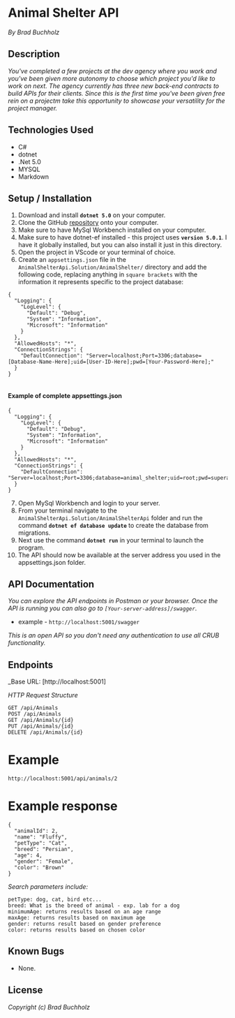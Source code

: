 # Animal Shelter API
_By Brad Buchholz_
## Description

_You've completed a few projects at the dev agency where you work and you've been given more autonomy to choose which project you'd like to work on next. The agency currently has three new back-end contracts to build APIs for their clients. Since this is the first time you've been given free rein on a projectm take this opportunity to showcase your versatility for the project manager._

## Technologies Used 
* C#
* dotnet
* .Net 5.0
* MYSQL
* Markdown   

## Setup / Installation 

1. Download and install **`dotnet 5.0`** on your computer. 
2. Clone the GitHub [repository](https://github.com/Bradbuchholz/AnimalShelterApi.Solution.git) onto your computer.
3. Make sure to have MySql Workbench installed on your computer.
4. Make sure to have dotnet-ef installed - this project uses **`version 5.0.1`**. I have it globally installed, but you can also install it just in this directory. 
5. Open the project in VScode or your terminal of choice. 
6. Create an `appsettings.json` file in the `AnimalShelterApi.Solution/AnimalShelter/` directory and add the following code, replacing anything in `square brackets` with the information it represents specific to the project database: 
```
{
  "Logging": {
    "LogLevel": {
      "Default": "Debug",
      "System": "Information",
      "Microsoft": "Information"
    }
  },
  "AllowedHosts": "*",
  "ConnectionStrings": {
    "DefaultConnection": "Server=localhost;Port=3306;database=[Database-Name-Here];uid=[User-ID-Here];pwd=[Your-Password-Here];"
  }
}


```
#### Example of complete appsettings.json
```
{
  "Logging": {
    "LogLevel": {
      "Default": "Debug",
      "System": "Information",
      "Microsoft": "Information"
    }
  },
  "AllowedHosts": "*",
  "ConnectionStrings": {
    "DefaultConnection": "Server=localhost;Port=3306;database=animal_shelter;uid=root;pwd=superawesomestrongpassword;"
  }
}
```
7. Open MySql Workbench and login to your server.
8. From your terminal navigate to the `AnimalShelterApi.Solution/AnimalShelterApi` folder and run the command **`dotnet ef database update`** to create the database from migrations.
9. Next use the command **`dotnet run`** in your terminal to launch the program.
10. The API should now be available at the server address you used in the appsettings.json folder.

## API Documentation

_You can explore the API endpoints in Postman or your browser. Once the API is running you can also go to `[Your-server-address]/swagger`._
* example - `http://localhost:5001/swagger`

_This is an open API so you don't need any authentication to use all CRUB functionality._

## Endpoints
_Base URL: [http://localhost:5001]

_HTTP Request Structure_

```
GET /api/Animals
POST /api/Animals
GET /api/Animals/{id}
PUT /api/Animals/{id}
DELETE /api/Animals/{id}
```

# Example

```
http://localhost:5001/api/animals/2
```
# Example response

```
{
  "animalId": 2,
  "name": "Fluffy",
  "petType": "Cat",
  "breed": "Persian",
  "age": 4,
  "gender": "Female",
  "color": "Brown"
}
```

_Search parameters include:_

```
petType: dog, cat, bird etc...
breed: What is the breed of animal - exp. lab for a dog
minimumAge: returns results based on an age range
maxAge: returns results based on maximum age
gender: returns result based on gender preference
color: returns results based on chosen color
```

## Known Bugs 
* None. 
## License
_Copyright (c) Brad Buchholz_